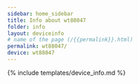 ```yaml
---
sidebar: home_sidebar
title: Info about wt88047
folder: info
layout: deviceinfo
# name of the page (/{{permalink}}.html)
permalink: wt88047/
device: wt88047
---
```

{% include templates/device_info.md %}
